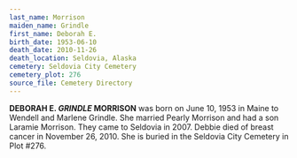 ```yaml
---
last_name: Morrison
maiden_name: Grindle
first_name: Deborah E.
birth_date: 1953-06-10
death_date: 2010-11-26
death_location: Seldovia, Alaska
cemetery: Seldovia City Cemetery
cemetery_plot: 276
source_file: Cemetery Directory
---
```

**DEBORAH E. *GRINDLE* MORRISON** was born on June 10, 1953 in Maine to Wendell and Marlene
Grindle. She married Pearly Morrison and had a son Laramie Morrison.
They came to Seldovia in 2007. Debbie died of breast cancer in November 26, 2010. She is buried in the Seldovia City Cemetery in Plot #276.



